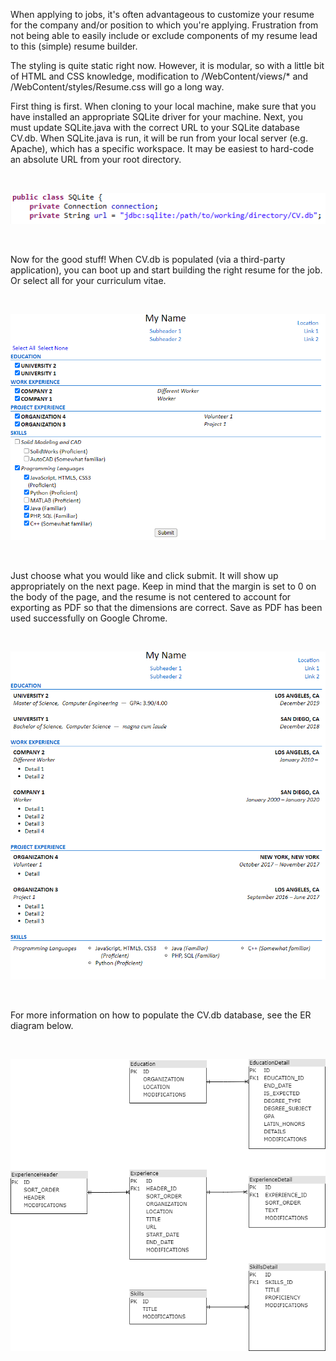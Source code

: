When applying to jobs, it's often advantageous to customize your resume for the company and/or position to which you're applying. Frustration from not being able to easily include or exclude components of my resume lead to this (simple) resume builder.

The styling is quite static right now. However, it is modular, so with a little bit of HTML and CSS knowledge, modification to /WebContent/views/* and /WebContent/styles/Resume.css will go a long way. 

First thing is first. When cloning to your local machine, make sure that you have installed an appropriate SQLite driver for your machine. Next, you must update SQLite.java with the correct URL to your SQLite database CV.db.
When SQLite.java is run, it will be run from your local server (e.g. Apache), which has a specific workspace. It may be easiest to hard-code an absolute URL from your root directory. 

<br />

![SQLite.java: update line at "private String url" declaration](images/SQLite_url.png)

<br />

Now for the good stuff! When CV.db is populated (via a third-party application), you can boot up and start building the right resume for the job. Or select all for your curriculum vitae.

<br />

![HTML form with your available components](images/Form.png)

<br />

Just choose what you would like and click submit. It will show up appropriately on the next page. Keep in mind that the margin is set to 0 on the body of the page, and the resume is not centered to account for exporting as PDF so that the dimensions are correct. Save as PDF has been used successfully on Google Chrome.

<br />

![Your resume is ready](images/Resume.png)

<br />

For more information on how to populate the CV.db database, see the ER diagram below.

<br />

![ER Diagram for DV.db](images/ER_Resume.png)